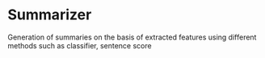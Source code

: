 # Summarizer
Generation of summaries on the basis of extracted features using different methods such as classifier, sentence score

